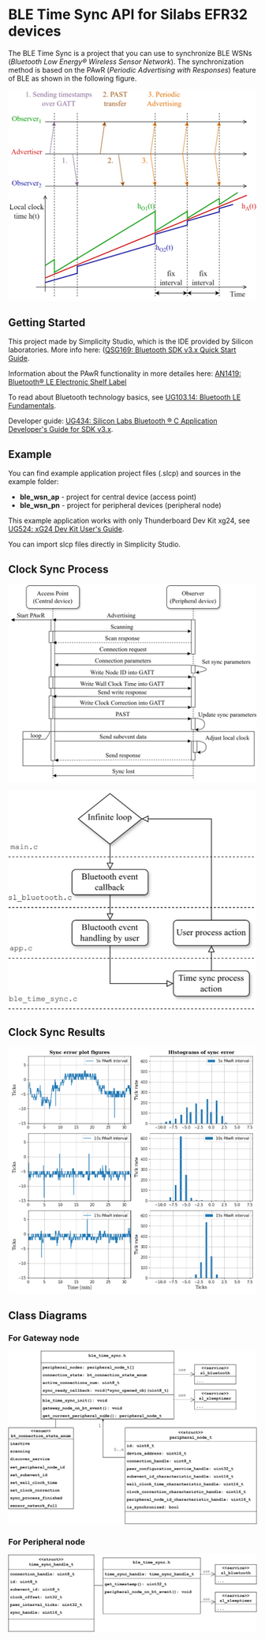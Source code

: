 # BLE Time Sync API for Silabs EFR32 devices

The BLE Time Sync is a project that you can use to synchronize BLE WSNs (*Bluetooth Low Energy® Wireless Sensor Network*).
The synchronization method is based on the PAwR (*Periodic Advertising with Responses*) feature of BLE
as shown in the following figure.

![Clock sync by PAwR](images/clock_sync.png)

## Getting Started

This project made by Simplicity Studio, which is the IDE provided by Silicon laboratories.
More info here: ([QSG169: Bluetooth SDK v3.x Quick Start Guide](https://www.silabs.com/documents/public/quick-start-guides/qsg169-bluetooth-sdk-v3x-quick-start-guide.pdf).

Information about the PAwR functionality in more detailes here:
[AN1419: Bluetooth® LE Electronic Shelf Label](https://www.silabs.com/documents/public/application-notes/an1419-ble-electronic-shelf-label.pdf)

To read about Bluetooth technology basics, see [UG103.14: Bluetooth LE Fundamentals](https://www.silabs.com/documents/public/user-guides/ug103-14-fundamentals-ble.pdf).
 
Developer guide: [UG434: Silicon Labs Bluetooth ® C Application Developer's Guide for SDK v3.x](https://www.silabs.com/documents/public/user-guides/ug434-bluetooth-c-soc-dev-guide-sdk-v3x.pdf).

## Example

You can find example application project files (.slcp) and sources in the example folder:
* **ble_wsn_ap** - project for central device (access point)
* **ble_wsn_pn** - project for peripheral devices (peripheral node)

This example application works with only Thunderboard Dev Kit xg24, see [UG524: xG24 Dev Kit User's Guide](https://www.silabs.com/documents/public/user-guides/ug524-brd2601b-user-guide.pdf).

You can import slcp files directly in Simplicity Studio.

## Clock Sync Process

![Clock sync process - sequence diagram](images/time_sync_seq.png)

![Clock sync process - flow-chart](images/time_sync_fc.png)

## Clock Sync Results

![Clock sync results](images/clk_offs_per.png)

## Class Diagrams

### For Gateway node

![Gateway class diagram](images/gateway_class.png)

### For Peripheral node

![Peripheral class diagram](images/sensor_class.png)

